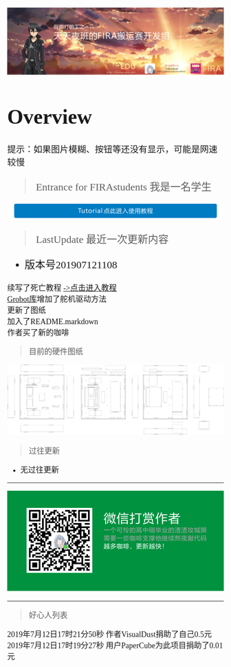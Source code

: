 ![TopBar](TopBar.png)  
<font face="等线" size=5>  

# Overview

`提示：如果图片模糊、按钮等还没有显示，可能是网速较慢`

> Entrance for FIRAstudents 我是一名学生
> 
[![entrance](TutorialButton.png)](https://github.com/visualDust/FIRAHandling/blob/master/Documents/LibDoc.markdown)

> LastUpdate 最近一次更新内容

* 版本号201907121108

<font face="等线" size =4>

续写了死亡教程  [->点击进入教程](https://github.com/visualDust/FIRAHandling/blob/master/Documents/LibDoc.markdown "点击进入教程")  
[Grobot库](https://github.com/visualDust/FIRAHandling/blob/master/Libiaries/Grobot.h "Grobot.h")增加了舵机驱动方法  
更新了图纸  
加入了README.markdown  
作者买了新的咖啡

> 目前的硬件图纸

![Robot](Robot.png)  

> 过往更新

* 无过往更新

---

[![Donate](Donate.png)]()

---

> 好心人列表

2019年7月12日17时21分50秒 作者VisualDust捐助了自己0.5元  
2019年7月12日17时19分27秒 用户PaperCube为此项目捐助了0.01元



